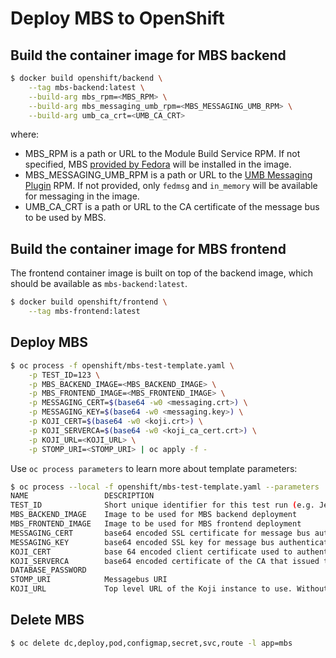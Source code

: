 Deploy MBS to OpenShift
=======================

## Build the container image for MBS backend

```bash
$ docker build openshift/backend \
    --tag mbs-backend:latest \
    --build-arg mbs_rpm=<MBS_RPM> \
    --build-arg mbs_messaging_umb_rpm=<MBS_MESSAGING_UMB_RPM> \
    --build-arg umb_ca_crt=<UMB_CA_CRT>
```

where:
* MBS_RPM is a path or URL to the Module Build Service RPM. If not specified,
  MBS [provided by
  Fedora](https://apps.fedoraproject.org/packages/module-build-service) will be
  installed in the image.
* MBS_MESSAGING_UMB_RPM is a path or URL to the [UMB Messaging
  Plugin](https://github.com/release-engineering/mbs-messaging-umb) RPM. If not
  provided, only `fedmsg` and `in_memory` will be available for messaging in the
  image.
* UMB_CA_CRT is a path or URL to the CA certificate of the message bus to be
  used by MBS.

## Build the container image for MBS frontend

The frontend container image is built on top of the backend image, which should
be available as `mbs-backend:latest`.

```bash
$ docker build openshift/frontend \
    --tag mbs-frontend:latest
```

## Deploy MBS

```bash
$ oc process -f openshift/mbs-test-template.yaml \
    -p TEST_ID=123 \
    -p MBS_BACKEND_IMAGE=<MBS_BACKEND_IMAGE> \
    -p MBS_FRONTEND_IMAGE=<MBS_FRONTEND_IMAGE> \
    -p MESSAGING_CERT=$(base64 -w0 <messaging.crt>) \
    -p MESSAGING_KEY=$(base64 -w0 <messaging.key>) \
    -p KOJI_CERT=$(base64 -w0 <koji.crt>) \
    -p KOJI_SERVERCA=$(base64 -w0 <koji_ca_cert.crt>) \
    -p KOJI_URL=<KOJI_URL> \
    -p STOMP_URI=<STOMP_URI> | oc apply -f -
```

Use `oc process parameters` to learn more about template parameters:

```bash
$ oc process --local -f openshift/mbs-test-template.yaml --parameters
NAME                 DESCRIPTION                                                                             GENERATOR           VALUE
TEST_ID              Short unique identifier for this test run (e.g. Jenkins job number)                                         
MBS_BACKEND_IMAGE    Image to be used for MBS backend deployment                                                                 172.30.1.1:5000/myproject/mbs-backend:latest
MBS_FRONTEND_IMAGE   Image to be used for MBS frontend deployment                                                                172.30.1.1:5000/myproject/mbs-frontend:latest
MESSAGING_CERT       base64 encoded SSL certificate for message bus authentication                                               
MESSAGING_KEY        base64 encoded SSL key for message bus authentication                                                       
KOJI_CERT            base 64 encoded client certificate used to authenticate with Koji                                           
KOJI_SERVERCA        base64 encoded certificate of the CA that issued the HTTP server certificate for Koji                       
DATABASE_PASSWORD                                                                                            expression          [\w]{32}
STOMP_URI            Messagebus URI                                                                                              
KOJI_URL             Top level URL of the Koji instance to use. Without a '/' at the end.                                        
```

## Delete MBS

```bash
$ oc delete dc,deploy,pod,configmap,secret,svc,route -l app=mbs
```
